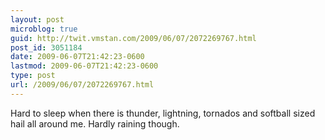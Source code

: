 ```yaml
---
layout: post
microblog: true
guid: http://twit.vmstan.com/2009/06/07/2072269767.html
post_id: 3051184
date: 2009-06-07T21:42:23-0600
lastmod: 2009-06-07T21:42:23-0600
type: post
url: /2009/06/07/2072269767.html
---
```

Hard to sleep when there is thunder, lightning, tornados and softball sized hail all around me. Hardly raining though.
